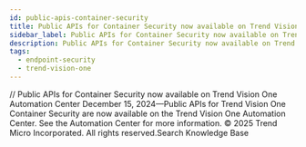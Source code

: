 ```yaml
---
id: public-apis-container-security
title: Public APIs for Container Security now available on Trend Vision One Automation Center
sidebar_label: Public APIs for Container Security now available on Trend Vision One Automation Center
description: Public APIs for Container Security now available on Trend Vision One Automation Center
tags:
  - endpoint-security
  - trend-vision-one
---
```


/*<![CDATA[*/ $('#title').html($('meta[name=map-description]').attr('content')); /*]]>*/ Public APIs for Container Security now available on Trend Vision One Automation Center December 15, 2024—Public APIs for Trend Vision One Container Security are now available on the Trend Vision One Automation Center. See the Automation Center for more information. © 2025 Trend Micro Incorporated. All rights reserved.Search Knowledge Base